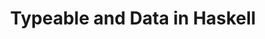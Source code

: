 ---
title: Typeable and Data in Haskell
url: http://chrisdone.com/posts/data-typeable
authors:
- Chris Done
type: article
tags:
- generic programming
doHaskell-type: blog post
dohaskell-year: 2014
---